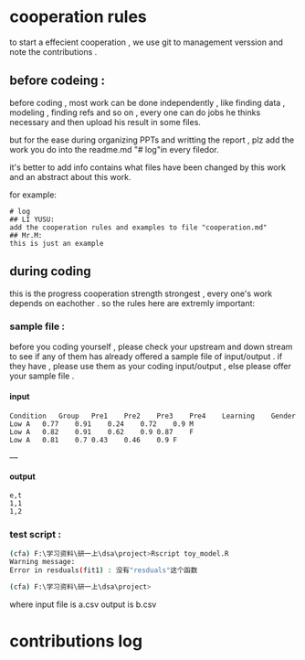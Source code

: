 # cooperation rules 
to start a effecient cooperation , we use git to management verssion and note the contributions . 
## before codeing :
before coding , most work can be done independently , like finding data , modeling , finding refs and so on , every one can do jobs he thinks necessary and then upload his result in some files.

but for the ease during organizing PPTs and writting the report , plz add the work you do into the readme.md "# log"in every filedor.

it's better to add info contains what files have been changed by this work and an abstract about this work.

for example:

```
# log
## LI YUSU:
add the cooperation rules and examples to file "cooperation.md"
## Mr.M:
this is just an example
```

## during coding
this is the progress cooperation strength strongest , every one's work depends on eachother . so the rules here are extremly important:
### sample file :
before you coding yourself , please check your upstream and down stream to see if any of them has already offered a sample file of input/output . if they have , please use them as your coding input/output , else please offer your sample file .

#### input
```
Condition	Group	Pre1	Pre2	Pre3	Pre4	Learning	Gender
Low	A	0.77	0.91	0.24	0.72	0.9	M
Low	A	0.82	0.91	0.62	0.9	0.87	F
Low	A	0.81	0.7	0.43	0.46	0.9	F

……
```

#### output 
```
e,t
1,1
1,2
```

### test script :
```bash
(cfa) F:\学习资料\研一上\dsa\project>Rscript toy_model.R
Warning message:
Error in resduals(fit1) : 没有"resduals"这个函数

(cfa) F:\学习资料\研一上\dsa\project>
```
where input file is a.csv output is b.csv

#  contributions log
